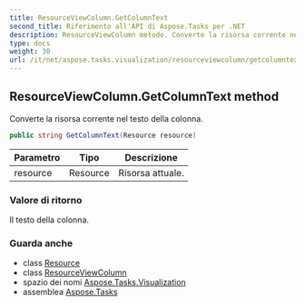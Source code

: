 ```yaml
---
title: ResourceViewColumn.GetColumnText
second_title: Riferimento all'API di Aspose.Tasks per .NET
description: ResourceViewColumn metodo. Converte la risorsa corrente nel testo della colonna.
type: docs
weight: 30
url: /it/net/aspose.tasks.visualization/resourceviewcolumn/getcolumntext/
---
```

## ResourceViewColumn.GetColumnText method

Converte la risorsa corrente nel testo della colonna.

```csharp
public string GetColumnText(Resource resource)
```

| Parametro | Tipo | Descrizione |
| --- | --- | --- |
| resource | Resource | Risorsa attuale. |

### Valore di ritorno

Il testo della colonna.

### Guarda anche

* class [Resource](../../../aspose.tasks/resource/)
* class [ResourceViewColumn](../)
* spazio dei nomi [Aspose.Tasks.Visualization](../../resourceviewcolumn/)
* assemblea [Aspose.Tasks](../../../)


